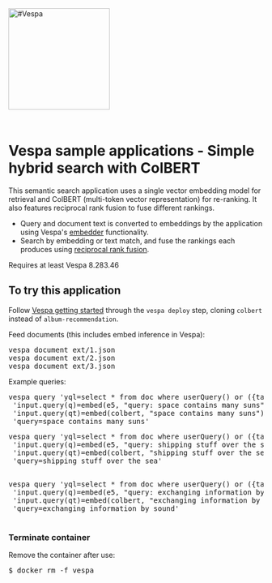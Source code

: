 
<!-- Copyright Yahoo. Licensed under the terms of the Apache 2.0 license. See LICENSE in the project root. -->

<picture>
  <source media="(prefers-color-scheme: dark)" srcset="https://vespa.ai/assets/vespa-ai-logo-heather.svg">
  <source media="(prefers-color-scheme: light)" srcset="https://vespa.ai/assets/vespa-ai-logo-rock.svg">
  <img alt="#Vespa" width="200" src="https://vespa.ai/assets/vespa-ai-logo-rock.svg" style="margin-bottom: 25px;">
</picture>

# Vespa sample applications - Simple hybrid search with ColBERT

This semantic search application uses a single vector embedding model for retrieval and ColBERT (multi-token vector representation)
for re-ranking. It also features reciprocal rank fusion to fuse different rankings.

- Query and document text is converted to embeddings by the application using Vespa's [embedder](https://docs.vespa.ai/en/embedding.html) functionality. 
- Search by embedding or text match, and fuse the rankings each produces using [reciprocal rank fusion](https://docs.vespa.ai/en/phased-ranking.html#cross-hit-normalization-including-reciprocal-rank-fusion). 

<p data-test="run-macro init-deploy colbert">
Requires at least Vespa 8.283.46
</p>

## To try this application

Follow [Vespa getting started](https://cloud.vespa.ai/en/getting-started)
through the <code>vespa deploy</code> step, cloning `colbert` instead of `album-recommendation`.

Feed documents (this includes embed inference in Vespa):
<pre data-test="exec">
vespa document ext/1.json
vespa document ext/2.json
vespa document ext/3.json
</pre>

Example queries:
<pre data-test="exec" data-test-assert-contains="id:doc:doc::1">
vespa query 'yql=select * from doc where userQuery() or ({targetHits: 100}nearestNeighbor(embedding, q))'\
 'input.query(q)=embed(e5, "query: space contains many suns")' \
 'input.query(qt)=embed(colbert, "space contains many suns")' \
 'query=space contains many suns'
</pre>

<pre data-test="exec" data-test-assert-contains="id:doc:doc::1">
vespa query 'yql=select * from doc where userQuery() or ({targetHits: 100}nearestNeighbor(embedding, q))'\
 'input.query(q)=embed(e5, "query: shipping stuff over the sea")' \
 'input.query(qt)=embed(colbert, "shipping stuff over the sea")' \
 'query=shipping stuff over the sea'
 </pre>

 <pre data-test="exec" data-test-assert-contains="id:doc:doc::1">
vespa query 'yql=select * from doc where userQuery() or ({targetHits: 100}nearestNeighbor(embedding, q))'\
 'input.query(q)=embed(e5, "query: exchanging information by sound")' \
 'input.query(qt)=embed(colbert, "exchanging information by sound")' \
 'query=exchanging information by sound'
 </pre>


### Terminate container 

Remove the container after use:
<pre data-test="exec">
$ docker rm -f vespa
</pre>

